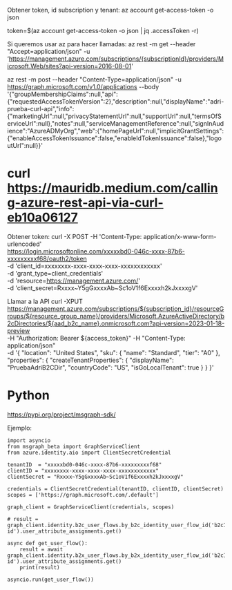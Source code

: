 Obtener token, id subscription y tenant:
az account get-access-token -o json

token=$(az account get-access-token -o json | jq .accessToken -r)

Si queremos usar az para hacer llamadas:
az rest -m get --header "Accept=application/json" -u ‘<https://management.azure.com/subscriptions/{subscriptionId}/providers/Microsoft.Web/sites?api-version=2016-08-01>'

az rest -m post --header "Content-Type=application/json" -u <https://graph.microsoft.com/v1.0/applications> --body '{"groupMembershipClaims":null,"api":{"requestedAccessTokenVersion":2},"description":null,"displayName":"adri-prueba-curl-api","info":{"marketingUrl":null,"privacyStatementUrl":null,"supportUrl":null,"termsOfServiceUrl":null},"notes":null,"serviceManagementReference":null,"signInAudience":"AzureADMyOrg","web":{"homePageUrl":null,"implicitGrantSettings":{"enableAccessTokenIssuance":false,"enableIdTokenIssuance":false},"logoutUrl":null}}'

# curl <https://mauridb.medium.com/calling-azure-rest-api-via-curl-eb10a06127>

Obtener token:
curl -X POST -H 'Content-Type: application/x-www-form-urlencoded' \
 <https://login.microsoftonline.com/xxxxxbd0-046c-xxxx-87b6-xxxxxxxxxf68/oauth2/token> \
 -d 'client_id=xxxxxxxx-xxxx-xxxx-xxxx-xxxxxxxxxxxx' \
 -d 'grant_type=client_credentials' \
 -d 'resource=<https://management.azure.com/>' \
 -d 'client_secret=Rxxxx~Y5gGxxxxAb~Sc1oV1f6Exxxxh2kJxxxxgV'

Llamar a la API
curl -XPUT <https://management.azure.com/subscriptions/${subscription_id}/resourceGroups/${resource_group_name}/providers/Microsoft.AzureActiveDirectory/b2cDirectories/${aad_b2c_name}.onmicrosoft.com?api-version=2023-01-18-preview> \
 -H "Authorization: Bearer ${access_token}" -H "Content-Type: application/json" \
 -d '{ "location": "United States", "sku": { "name": "Standard", "tier": "A0" }, "properties": { "createTenantProperties": { "displayName": "PruebaAdriB2CDir", "countryCode": "US", "isGoLocalTenant": true } } }'

# Python

<https://pypi.org/project/msgraph-sdk/>

Ejemplo:

```
import asyncio
from msgraph_beta import GraphServiceClient
from azure.identity.aio import ClientSecretCredential

tenantID  = "xxxxxbd0-046c-xxxx-87b6-xxxxxxxxxf68"
clientID = "xxxxxxxx-xxxx-xxxx-xxxx-xxxxxxxxxxxx"
clientSecret = "Rxxxx~Y5gGxxxxAb~Sc1oV1f6Exxxxh2kJxxxxgV"

credentials = ClientSecretCredential(tenantID, clientID, clientSecret)
scopes = ['https://graph.microsoft.com/.default']

graph_client = GraphServiceClient(credentials, scopes)

# result = graph_client.identity.b2c_user_flows.by_b2c_identity_user_flow_id('b2cIdentityUserFlow-id').user_attribute_assignments.get()

async def get_user_flow():
    result = await graph_client.identity.b2x_user_flows.by_b2x_identity_user_flow_id('b2cIdentityUserFlow-id').user_attribute_assignments.get()
    print(result)

asyncio.run(get_user_flow())
```
